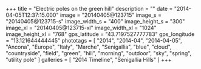 +++
title = "Electric poles on the green hill"
description = ""
date = "2014-04-05T12:37:15.000"
image = "20140405@123715"
image_s = "20140405@123715-s"
image_width_s = "400"
image_height_s = "300"
image_xl = "20140405@123715-xl"
image_width_xl = "1024"
image_height_xl = "768"
gps_latitude = "43.7197527777783"
gps_longitude = "13.121644444445"
phototags = [ "2014", "2014-04", "2014-04-05", "Ancona", "Europe", "Italy", "Marche", "Senigallia", "blue", "cloud", "countryside", "field", "green", "hill", "morning", "outdoor", "sky", "spring", "utility pole" ]
galleries = [ "2014 Timeline", "Senigallia Hills" ]
+++
